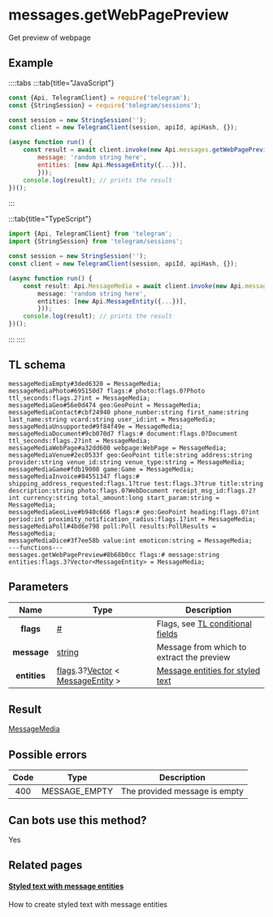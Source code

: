 # messages.getWebPagePreview

Get preview of webpage

## Example

::::tabs
:::tab{title="JavaScript"}

```js
const {Api, TelegramClient} = require('telegram');
const {StringSession} = require('telegram/sessions');

const session = new StringSession('');
const client = new TelegramClient(session, apiId, apiHash, {});

(async function run() {
    const result = await client.invoke(new Api.messages.getWebPagePreview({
		message: 'random string here',
		entities: [new Api.MessageEntity({...})],
		}));
    console.log(result); // prints the result
})();

```

:::

:::tab{title="TypeScript"}

```ts
import {Api, TelegramClient} from 'telegram';
import {StringSession} from 'telegram/sessions';

const session = new StringSession('');
const client = new TelegramClient(session, apiId, apiHash, {});

(async function run() {
    const result: Api.MessageMedia = await client.invoke(new Api.messages.getWebPagePreview({
		message: 'random string here',
		entities: [new Api.MessageEntity({...})],
		}));
    console.log(result); // prints the result
})();

```

:::
::::

## TL schema

```
messageMediaEmpty#3ded6320 = MessageMedia;
messageMediaPhoto#695150d7 flags:# photo:flags.0?Photo ttl_seconds:flags.2?int = MessageMedia;
messageMediaGeo#56e0d474 geo:GeoPoint = MessageMedia;
messageMediaContact#cbf24940 phone_number:string first_name:string last_name:string vcard:string user_id:int = MessageMedia;
messageMediaUnsupported#9f84f49e = MessageMedia;
messageMediaDocument#9cb070d7 flags:# document:flags.0?Document ttl_seconds:flags.2?int = MessageMedia;
messageMediaWebPage#a32dd600 webpage:WebPage = MessageMedia;
messageMediaVenue#2ec0533f geo:GeoPoint title:string address:string provider:string venue_id:string venue_type:string = MessageMedia;
messageMediaGame#fdb19008 game:Game = MessageMedia;
messageMediaInvoice#84551347 flags:# shipping_address_requested:flags.1?true test:flags.3?true title:string description:string photo:flags.0?WebDocument receipt_msg_id:flags.2?int currency:string total_amount:long start_param:string = MessageMedia;
messageMediaGeoLive#b940c666 flags:# geo:GeoPoint heading:flags.0?int period:int proximity_notification_radius:flags.1?int = MessageMedia;
messageMediaPoll#4bd6e798 poll:Poll results:PollResults = MessageMedia;
messageMediaDice#3f7ee58b value:int emoticon:string = MessageMedia;
---functions---
messages.getWebPagePreview#8b68b0cc flags:# message:string entities:flags.3?Vector<MessageEntity> = MessageMedia;
```

## Parameters

|     Name     | Type                                                                                                                                                                                                 | Description                                                                                             |
| :----------: | ---------------------------------------------------------------------------------------------------------------------------------------------------------------------------------------------------- | ------------------------------------------------------------------------------------------------------- |
|  **flags**   | [#](https://core.telegram.org/type/%23)                                                                                                                                                              | Flags, see [TL conditional fields](https://core.telegram.org/mtproto/TL-combinators#conditional-fields) |
| **message**  | [string](https://core.telegram.org/type/string)                                                                                                                                                      | Message from which to extract the preview                                                               |
| **entities** | [flags](https://core.telegram.org/mtproto/TL-combinators#conditional-fields).3?[Vector](https://core.telegram.org/type/Vector%20t) < [MessageEntity](https://core.telegram.org/type/MessageEntity) > | [Message entities for styled text](https://core.telegram.org/api/entities)                              |

## Result

[MessageMedia](https://core.telegram.org/type/MessageMedia)

## Possible errors

| Code | Type          | Description                   |
| :--: | ------------- | ----------------------------- |
| 400  | MESSAGE_EMPTY | The provided message is empty |

## Can bots use this method?

Yes

## Related pages

#### [Styled text with message entities](https://core.telegram.org/api/entities)

How to create styled text with message entities
